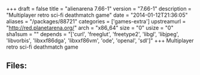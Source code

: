 +++
draft = false
title = "alienarena 7.66-1"
version = "7.66-1"
description = "Multiplayer retro sci-fi deathmatch game"
date = "2014-01-12T21:36:05"
aliases = "/packages/88721"
categories = ['games-extra']
upstreamurl = "http://red.planetarena.org/"
arch = "x86_64"
size = "0"
usize = "0"
sha1sum = ""
depends = "['curl', 'freeglut', 'freetype2', 'libgl', 'libjpeg', 'libvorbis', 'libxxf86dga', 'libxxf86vm', 'ode', 'openal', 'sdl']"
+++
Multiplayer retro sci-fi deathmatch game

## Files: 
